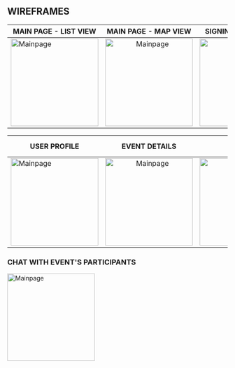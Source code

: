 ## WIREFRAMES

| MAIN PAGE - LIST VIEW   |      MAIN PAGE - MAP VIEW      |  SIGNIN / SIGN UP FORM |
|----------|:-------------:|------:|
| <img src="https://github.com/natalia-ku/Capstone/blob/master/wireframes/MainPage-ListOfAllEvents.png" alt="Mainpage" width= "200px"/> |  <img src="https://github.com/natalia-ku/Capstone/blob/master/wireframes/MainPage-MapOfAllEvent.png" alt="Mainpage" width= "200px"/>  | <img src="https://github.com/natalia-ku/Capstone/blob/master/wireframes/SignInSignUpForm.png" alt="Mainpage" width= "200px"/>|


| USER PROFILE  |      EVENT DETAILS     |  LIST OF EVENT PARTICIPANTS |
|----------|:-------------:|------:|
| <img src="https://github.com/natalia-ku/Capstone/blob/master/wireframes/UserProfile.png" alt="Mainpage" width= "200px"/>  |  <img src="https://github.com/natalia-ku/Capstone/blob/master/wireframes/EventDetailPage.png" alt="Mainpage" width= "200px"/>  | <img src="https://github.com/natalia-ku/Capstone/blob/master/wireframes/ListOfEventParticipants.png" alt="Mainpage" width= "200px"/>|




### CHAT WITH EVENT'S PARTICIPANTS
<img src="https://github.com/natalia-ku/Capstone/blob/master/wireframes/ChatWithEventParticipants.png" alt="Mainpage" width= "200px"/> 
